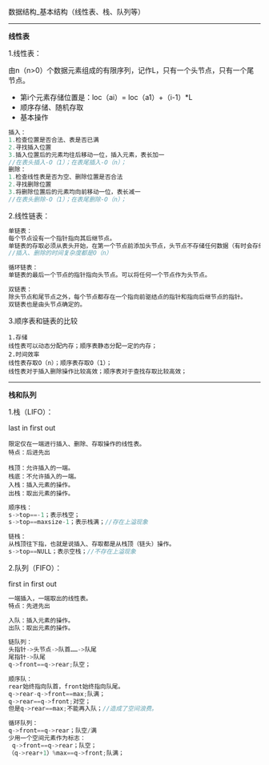 数据结构_基本结构（线性表、栈、队列等）



---

**线性表**

1.线性表：

由n（n>0）个数据元素组成的有限序列，记作L，只有一个头节点，只有一个尾节点。

- 第i个元素存储位置是：loc（ai）= loc（a1）+（i-1）*L
- 顺序存储、随机存取
- 基本操作

```c
插入：
1.检查位置是否合法、表是否已满
2.寻找插入位置
3.插入位置后的元素均往后移动一位，插入元素，表长加一
//在表头插入-O（1）；在表尾插入-O（n）；
删除：
1.检查线性表是否为空、删除位置是否合法
2.寻找删除位置
3.将删除位置后的元素均向前移动一位，表长减一
//在表头删除-O（1）；在表尾删除-O（n）；
```

2.线性链表：

```c
单链表：
每个节点设有一个指针指向其后继节点。
单链表的存取必须从表头开始，在第一个节点前添加头节点，头节点不存储任何数据（有时会存储表的长度）。
//插入、删除的时间复杂度都是O（n）

循环链表：
单链表的最后一个节点的指针指向头节点。可以将任何一个节点作为头节点。

双链表：
除头节点和尾节点之外，每个节点都存在一个指向前驱结点的指针和指向后继节点的指针。
双链表也是由头节点确定的。

```

3.顺序表和链表的比较

```
1.存储
线性表可以动态分配内存；顺序表静态分配一定的内存；
2.时间效率
线性表存取O（n）；顺序表存取O（1）；
线性表对于插入删除操作比较高效；顺序表对于查找存取比较高效；
```



---

**栈和队列**

1.栈（LIFO）：

last in first out

```
限定仅在一端进行插入、删除、存取操作的线性表。
特点：后进先出

栈顶：允许插入的一端。
栈底：不允许插入的一端。
入栈：插入元素的操作。
出栈：取出元素的操作。
```

```c
顺序栈：
s->top==-1；表示栈空；
s->top==maxsize-1；表示栈满；//存在上溢现象

链栈：
从栈顶往下指，也就是说插入、存取都是从栈顶（链头）操作。
s->top==NULL；表示空栈；//不存在上溢现象

```

2.队列（FIFO）：

first in first out

```c
一端插入，一端取出的线性表。
特点：先进先出

入队：插入元素的操作。
出队：取出元素的操作。
```

```c
链队列：
头指针->头节点->队首……->队尾
尾指针->队尾
q->front==q->rear;队空；

顺序队：
rear始终指向队首，front始终指向队尾。
q->rear-q->front==max;队满；
q->rear==q->front;对空；
但是q->rear==max;不能再入队；//造成了空间浪费。

循环队列：
q->front==q->rear；队空/满
少用一个空间元素作为标志：
 q->front==q->rear；队空；
（q->rear+1）%max==q->front;队满；
```


